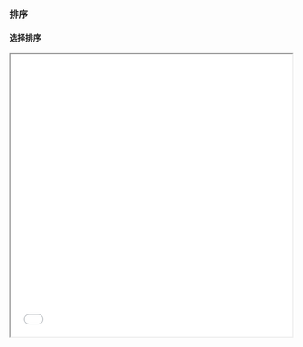 ### 排序

#### 选择排序

<iframe height=500 width=500 src="./ref/selectsortgif.gif">

原理：先找到元素中最小的，然后插入到最前面，然后从剩下的为排序的数据中找到次级小的，插入到已排序后面；通过交换位置实现插入
按照上述顺序，第一次排序后，最小的被移动到最开始，然后从第二个开始，继续上述过程

#### 冒泡排序

原理：重复走过要访问的数据，然后比较相邻的两个元素，如果元素顺序错误就进行位置交换，那么第一次访问后，肯定是最大的被移动到末尾；
然后需要访问的数据减少到倒数第二个，重复上次过程，最终实现所有到数据都得到排序

<iframe height=500 width=500 src="./ref/bubblesortgif.gif">


#### 插入排序

原理：从未排序的数据中拿出数据，然后插入到已经排序的对应的位置

1. 首先认为第一个数据是已经有序的
2. 取出下一个数据，插入到前面已经排好序对应的位置
3. 之前该位置的数据全部后移一位，正好覆盖掉取出的数据位置
4. 重复上述过程
 
<iframe height=500 width=500 src="./ref/insertsortgif.gif">


#### 归并排序

原理：采用分治法，先将数据序列分割成若干子序列，然后分别进行归并排序，最后将子序列合并成有序序列

采用二路归并，也就是先将序列拆成两个子序列，分别归并排序之后，再进行合并


<iframe height=500 width=500 src="./ref/mergesortgif.gif">


#### 快速排序

原理：同样采用分治法，从序列中选择一个基准，比基准大的放右边，比基准小的放左边，一次排序过后，基准就处于中间位置，这个就是分区操作；
然后对基准两边的子序列再采用递归快速排序

<iframe height=500 width=500 src="./ref/quicksortgif.gif">
